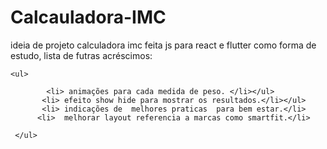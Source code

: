 # Calcauladora-IMC
ideia de projeto calculadora imc feita js  para react e flutter como forma de estudo,
lista de futras acréscimos:
   
    <ul>
     
            <li> animações para cada medida de peso. </li></ul>
           <li> efeito show hide para mostrar os resultados.</li></ul>
           <li> indicações de  melhores praticas  para bem estar.</li>
          <li>  melhorar layout referencia a marcas como smartfit.</li>
          
     </ul>

